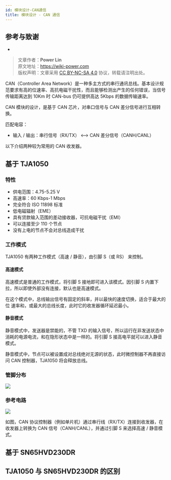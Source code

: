 ```yaml
---
id: 模块设计-CAN通信
title: 模块设计 - CAN 通信
---
```


## 参考与致谢

- []()

> 文章作者：**Power Lin**  
> 原文地址：<https://wiki-power.com>  
> 版权声明：文章采用 [CC BY-NC-SA 4.0](https://creativecommons.org/licenses/by/4.0/deed.zh) 协议，转载请注明出处。

CAN（Controller Area Network）是一种多主方式的串行通讯总线。基本设计规范要求有高的位速率、高抗电磁干扰性，而且能够检测出产生的任何错误，当信号传输距离达到 10Km 时 CAN-bus 仍可提供高达 5Kbps 的数据传输速率。

CAN 模块的设计，是基于 CAN 芯片，对串口信号与 CAN 差分信号进行互相转换。

匹配电容：

- 输入 / 输出：串行信号（RX/TX） <--> CAN 差分信号（CANH/CANL）

以下介绍两种较为常用的 CAN 收发器。

## 基于 TJA1050

### 特性

- 供电范围：4.75-5.25 V
- 高速率：60 Kbps-1 Mbps
- 完全符合 ISO 11898 标准
- 低电磁辐射（EME）
- 具有贷款输入范围的差动接收器，可抗电磁干扰（EMI）
- 可以连接至少 110 个节点
- 没有上电的节点不会对总线造成干扰

### 工作模式

TJA1050 有两种工作模式（高速 / 静音），由引脚 S（或 RS） 来控制。

#### 高速模式

高速模式是普通的工作模式，将引脚 S 接地即可进入该模式。因引脚 S 内置下拉，所以即使外部没有连接，默认也是高速模式。

在这个模式中，总线输出信号有固定的斜率，并以最快的速度切换，适合于最大的位
速率和，或最大的总线长度，此时它的收发器循环延迟最小。

#### 静音模式

静音模式中，发送器是禁能的，不管 TXD 的输入信号，所以运行在非发送状态中消耗的电源电流，和在隐形状态中是一样的。将引脚 S 接高电平就可以进入静音模式。

静音模式中，节点可以被设置成对总线绝对无源的状态，此时微控制器不再直接访问 CAN 控制器，TJA1050 将会释放总线。

### 管脚分布

![](https://wiki-media-1253965369.cos.ap-guangzhou.myqcloud.com/img/20210607102222.png)

### 参考电路

![](https://wiki-media-1253965369.cos.ap-guangzhou.myqcloud.com/img/20210607115611.png)

如图，CAN 协议控制器（例如单片机）通过串行线（RX/TX）连接到收发器，在收发器上转换为 CAN 信号（CANH/CANL），并通过引脚 S 来选择高速 / 静音模式。

## 基于 SN65HVD230DR

## TJA1050 与 SN65HVD230DR 的区别

